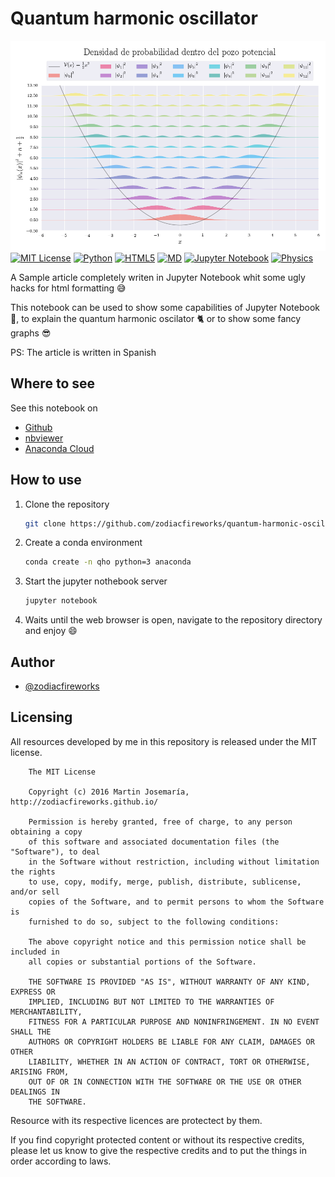 # Quantum harmonic oscillator

[![Preview](./banner.png)][1]
[![MIT License][2]][1] [![Python][3]][1] [![HTML5][4]][1] [![MD][5]][1] [![Jupyter Notebook][6]][1] [![Physics][7]][1]

A Sample article completely writen in Jupyter Notebook whit some ugly hacks for html formatting :sweat_smile:

This notebook can be used to show some capabilities of Jupyter Notebook :snake:, to explain the quantum harmonic oscilator :cat2: or to show some fancy graphs :sunglasses:

PS: The article is written in Spanish


## Where to see

See this notebook on

* [Github](https://goo.gl/eAjjwx)
* [nbviewer](https://goo.gl/ZcR7JE)
* [Anaconda Cloud](https://goo.gl/nVOvTg)


## How to use

1. Clone the repository
    ```bash
    git clone https://github.com/zodiacfireworks/quantum-harmonic-oscillator.git
    ```

1. Create a conda environment
    ```bash
    conda create -n qho python=3 anaconda
    ```

2. Start the jupyter nothebook server
    ```bash
    jupyter notebook
    ```

3. Waits until the web browser is open, navigate to the repository directory and enjoy :smile:


## Author

* [@zodiacfireworks](https://github.com/zodiacfireworks)


## Licensing

All resources developed by me in this repository is released under the MIT license.

```text
    The MIT License

    Copyright (c) 2016 Martin Josemaría, http://zodiacfireworks.github.io/

    Permission is hereby granted, free of charge, to any person obtaining a copy
    of this software and associated documentation files (the "Software"), to deal
    in the Software without restriction, including without limitation the rights
    to use, copy, modify, merge, publish, distribute, sublicense, and/or sell
    copies of the Software, and to permit persons to whom the Software is
    furnished to do so, subject to the following conditions:

    The above copyright notice and this permission notice shall be included in
    all copies or substantial portions of the Software.

    THE SOFTWARE IS PROVIDED "AS IS", WITHOUT WARRANTY OF ANY KIND, EXPRESS OR
    IMPLIED, INCLUDING BUT NOT LIMITED TO THE WARRANTIES OF MERCHANTABILITY,
    FITNESS FOR A PARTICULAR PURPOSE AND NONINFRINGEMENT. IN NO EVENT SHALL THE
    AUTHORS OR COPYRIGHT HOLDERS BE LIABLE FOR ANY CLAIM, DAMAGES OR OTHER
    LIABILITY, WHETHER IN AN ACTION OF CONTRACT, TORT OR OTHERWISE, ARISING FROM,
    OUT OF OR IN CONNECTION WITH THE SOFTWARE OR THE USE OR OTHER DEALINGS IN
    THE SOFTWARE.
```

Resource with its respective licences are protectect by them.

If you find copyright protected content or without its respective credits,
please let us know to give the respective credits and to put the things in
order according to laws.

[1]: git@github.com:zodiacfireworks/meteorological-faker.git
[2]: https://img.shields.io/badge/License-MIT-blue.svg?maxAge=2592000&style=flat-square
[3]: https://img.shields.io/badge/Language-Python-green.svg?maxAge=2592000&style=flat-square
[4]: https://img.shields.io/badge/Language-HTML5-orange.svg?maxAge=2592000&style=flat-square
[5]: https://img.shields.io/badge/Language-Markdown-lightgrey.svg?maxAge=2592000&style=flat-square
[6]: https://img.shields.io/badge/Tool-Jupyter%20Notebook-orange.svg?maxAge=2592000&style=flat-square
[7]: https://img.shields.io/badge/Topic-Physics-green.svg?maxAge=2592000&style=flat-square
